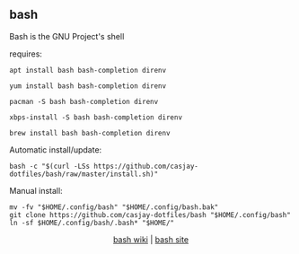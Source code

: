 ## bash  
  
Bash is the GNU Project's shell  
  
requires:    
```
apt install bash bash-completion direnv
```  
```
yum install bash bash-completion direnv
```  
```
pacman -S bash bash-completion direnv
```  
```
xbps-install -S bash bash-completion direnv
```
```
brew install bash bash-completion direnv
```
Automatic install/update:
```
bash -c "$(curl -LSs https://github.com/casjay-dotfiles/bash/raw/master/install.sh)"
```
Manual install:
```
mv -fv "$HOME/.config/bash" "$HOME/.config/bash.bak"
git clone https://github.com/casjay-dotfiles/bash "$HOME/.config/bash"
ln -sf $HOME/.config/bash/.bash* "$HOME/"
```
  
  
<p align=center>
  <a href="https://wiki.archlinux.org/index.php/bash" target="_blank">bash wiki</a>  |  
  <a href="https://www.gnu.org/software/bash/" target="_blank">bash site</a>
</p>  
    
  
